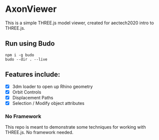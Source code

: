 # AxonViewer

This is a simple THREE.js model viewer, created for aectech2020 intro to THREE.js.

## Run using Budo

```
npm i -g budo
budo --dir . --live
```

## Features include:

- [x] 3dm loader to open up Rhino geometry
- [x] Orbit Controls
- [x] Displacement Paths
- [x] Selection / Modify object attributes

### No Framework

This repo is meant to demonstrate some techniques for working with THREE.js. No framework needed.

